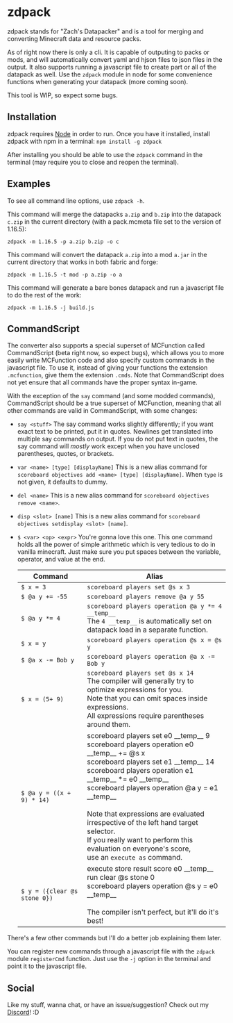 # zdpack

zdpack stands for "Zach's Datapacker" and is a tool for merging and converting Minecraft data and resource packs.

As of right now there is only a cli. It is capable of outputing to packs or mods, and will automatically convert yaml and hjson files to json files in the output. It also supports running a javascript file to create part or all of the datapack as well. Use the `zdpack` module in node for some convenience functions when generating your datapack (more coming soon).

This tool is WIP, so expect some bugs.

## Installation

zdpack requires [Node](https://nodejs.org/en/) in order to run. Once you have it installed, install zdpack with npm in a terminal: `npm install -g zdpack`

After installing you should be able to use the `zdpack` command in the terminal (may require you to close and reopen the terminal).

## Examples

To see all command line options, use `zdpack -h`.

This command will merge the datapacks `a.zip` and `b.zip` into the datapack `c.zip` in the current directory (with a pack.mcmeta file set to the version of 1.16.5):

`zdpack -m 1.16.5 -p a.zip b.zip -o c`

This command will convert the datapack `a.zip` into a mod `a.jar` in the current directory that works in both fabric and forge:

`zdpack -m 1.16.5 -t mod -p a.zip -o a`

This command will generate a bare bones datapack and run a javascript file to do the rest of the work:

`zdpack -m 1.16.5 -j build.js`

## CommandScript

The converter also supports a special superset of MCFunction called CommandScript (beta right now, so expect bugs), which allows you to more easily write MCFunction code and also specify custom commands in the javascript file. To use it, instead of giving your functions the extension `.mcfunction`, give them the extension `.cmds`. Note that CommandScript does not yet ensure that all commands have the proper syntax in-game.

With the exception of the `say` command (and some modded commands), CommandScript should be a true superset of MCFunction, meaning that all other commands are valid in CommandScript, with some changes:

- `say <stuff>`
  The say command works slightly differently; if you want exact text to be printed, put it in quotes. Newlines get translated into multiple say commands on output. If you do not put text in quotes, the say command will _mostly_ work except when you have unclosed parentheses, quotes, or brackets.

- `var <name> [type] [displayName]`
  This is a new alias command for `scoreboard objectives add <name> [type] [displayName]`. When `type` is not given, it defaults to dummy.

- `del <name>`
  This is a new alias command for `scoreboard objectives remove <name>`.
  
- `disp <slot> [name]`
  This is a new alias command for `scoreboard objectives setdisplay <slot> [name]`.

- `$ <var> <op> <expr>`
  You're gonna love this one. This one command holds all the power of simple arithmetic which is very tedious to do in vanilla minecraft. Just make sure you put spaces between the variable, operator, and value at the end.

  | Command                      | Alias                                                        |
  | ---------------------------- | ------------------------------------------------------------ |
  | `$ x = 3`                    | `scoreboard players set @s x 3`                              |
  | `$ @a y += -55`              | `scoreboard players remove @a y 55`                          |
  | `$ @a y *= 4`                | `scoreboard players operation @a y *= 4 __temp__`<br />The `4 __temp__` is automatically set on datapack load in a separate function. |
  | `$ x = y`                    | `scoreboard players operation @s x = @s y`                   |
  | `$ @a x -= Bob y`            | `scoreboard players operation @a x -= Bob y`                 |
  | `$ x = (5+ 9)`               | `scoreboard players set @s x 14`<br />The compiler will generally try to optimize expressions for you.<br />Note that you can omit spaces inside expressions.<br />All expressions require parentheses around them. |
  | `$ @a y = ((x + 9) * 14)`    | scoreboard players set e0 \_\_temp\_\_ 9<br/>scoreboard players operation e0 \_\_temp\_\_ += @s x<br/>scoreboard players set e1 \_\_temp\_\_ 14<br/>scoreboard players operation e1 \_\_temp\_\_ *= e0 \_\_temp\_\_<br/>scoreboard players operation @a y = e1 \_\_temp\_\_<br /><br />Note that expressions are evaluated irrespective of the left hand target selector.<br />If you really want to perform this evaluation on everyone's score,<br />use an `execute as` command. |
  | `$ y = ({clear @s stone 0})` | execute store result score e0 \_\_temp\_\_ run clear @s stone 0<br/>scoreboard players operation @s y = e0 \_\_temp\_\_<br /><br />The compiler isn't perfect, but it'll do it's best! |

There's a few other commands but I'll do a better job explaining them later.

You can register new commands through a javascript file with the `zdpack` module `registerCmd` function. Just use the `-j` option in the terminal and point it to the javascript file.

## Social

Like my stuff, wanna chat, or have an issue/suggestion? Check out my [Discord](https://discord.gg/pBFqEcXvW5)! :D